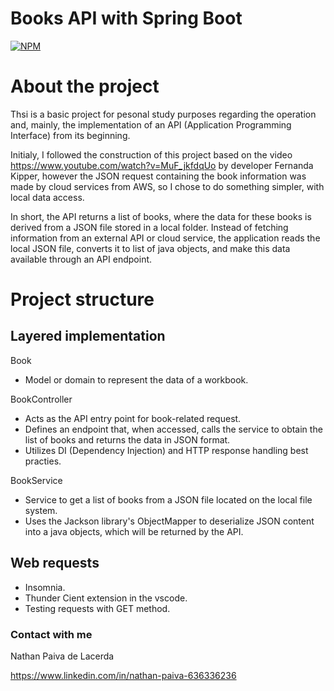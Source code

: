 # Books API with Spring Boot 
[![NPM](https://img.shields.io/npm/l/react)](https://github.com/nathan00pdl/Projeto2_Java_Spring/blob/main/LICENSE) 

# About the project
Thsi is a basic project for pesonal study purposes regarding the operation and, mainly, the implementation of an API (Application Programming Interface) from its beginning.

Initialy, I followed the construction of this project based on the video https://www.youtube.com/watch?v=MuF_jkfdqUo by developer Fernanda Kipper, however the JSON request containing the book information was made by cloud services from AWS, so I chose to do something simpler, with local data access.

In short, the API returns a list of books, where the data for these books is derived from a JSON file stored in a local folder. Instead of fetching information from an external API or cloud service, the application reads the local JSON file, converts it to list of java objects, and make this data available through an API endpoint.


# Project structure

## Layered implementation
Book
- Model or domain to represent the data of a workbook.

BookController
- Acts as the API entry point for book-related request.
- Defines an endpoint that, when accessed, calls the service to obtain the list of books and returns the data in JSON format.
- Utilizes DI (Dependency Injection) and HTTP response handling best practies.

BookService
- Service to get a list of books from a JSON file located on the local file system.  
- Uses the Jackson library's ObjectMapper to deserialize JSON content into a java objects, which will be returned by the API. 
  

## Web requests
- Insomnia.
- Thunder Cient extension in the vscode.
- Testing requests with GET method.


### Contact with me

Nathan Paiva de Lacerda

https://www.linkedin.com/in/nathan-paiva-636336236

